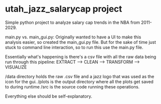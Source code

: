 # utah_jazz_salarycap project
Simple python project to analyze salary cap trends in the NBA from 2011-2029.

main.py vs. main_gui.py:
Originally wanted to have a UI to make this analysis easier, so created the main_gui.py file. But for the sake of time just stuck to command line interaction, so to run this use the main.py file.

Essentially what's happening is there's a csv file with all the raw data being run through this pipeline:
EXTRACT --> CLEAN --> TRANSFORM --> VISUALIZE

/data directory holds the raw .csv file and a jazz logo that was used as the icon for the gui.
/plots is the output directory where all the plots get saved to during runtime
/src is the source code running these operations.

Everything else should be self-explanatory.

